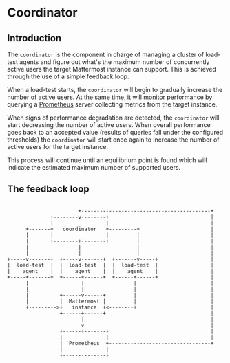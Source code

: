 # Coordinator

## Introduction

The `coordinator` is the component in charge of managing a cluster of load-test
agents and figure out what's the maximum number of concurrently active users
the target Mattermost instance can support. This is achieved through the use of a simple feedback loop.

When a load-test starts, the `coordinator` will begin to gradually increase the number of
active users. At the same time, it will monitor performance by querying a
[Prometheus](https://prometheus.io/docs/introduction/overview/) server collecting metrics from the target instance.

When signs of performance degradation are detected, the `coordinator` will start
decreasing the number of active users. When overall performance goes back to an
accepted value (results of queries fall under the configured thresholds) the `coordinator` will start once again to increase the number
of active users for the target instance.

This process will continue until an equilibrium point is found which will
indicate the estimated maximum number of supported users.

## The feedback loop

```

                       +------------------------------------------+
              +--------v--------+                                 |
              |                 |                                 |
      +-------+   coordinator   +---------+                       |
      |       |                 |         |                       |
      |       +--------+--------+         |                       |
      |                |                  |                       |
      |                |                  |                       |
+-----v-------+  +-----v-------+  +-------v-----+                 |
|  load-test  |  |  load-test  |  |  load-test  |                 |
|    agent    |  |    agent    |  |    agent    |                 |
+-----+-------+  +------+------+  +------+------+                 |
      |                 |                |                        |
      |                 |                |                        |
      |          +------v------+         |                        |
      |          |  Mattermost |         |                        |
      +--------->+   instance  +<--------+                        |
                 +------+------+                                  |
                        |                                         |
                        v                                         |
                 +------+-------+                                 |
                 |              |                                 |
                 |  Prometheus  +---------------------------------+
                 |              |
                 +--------------+
```
